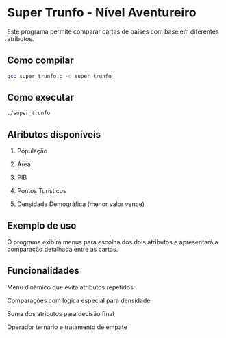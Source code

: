 # Super Trunfo - Nível Aventureiro

Este programa permite comparar cartas de países com base em diferentes atributos.

## Como compilar

```bash
gcc super_trunfo.c -o super_trunfo
```

## Como executar

```bash
./super_trunfo
```

## Atributos disponíveis
1. População

2. Área

3. PIB

4. Pontos Turísticos

5. Densidade Demográfica (menor valor vence)

## Exemplo de uso
O programa exibirá menus para escolha dos dois atributos e apresentará a comparação detalhada entre as cartas.

## Funcionalidades
Menu dinâmico que evita atributos repetidos

Comparações com lógica especial para densidade

Soma dos atributos para decisão final

Operador ternário e tratamento de empate